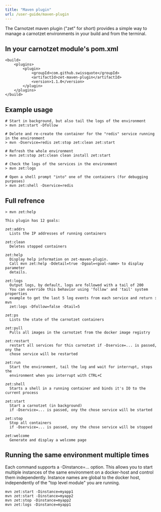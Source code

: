 ```yaml
---
title: "Maven plugin"
url: /user-guide/maven-plugin
---
```


The Carnotzet maven plugin ("zet" for short) provides a simple way to manage
a carnotzet environments in your build and from the terminal.

## In your carnotzet module's pom.xml
```
<build>
	<plugins>
		<plugin>
			<groupId>com.github.swissquote</groupId>
			<artifactId>zet-maven-plugin</artifactId>
			<version>1.1.0</version>
		</plugin>
	</plugins>
</build>
```

## Example usage

```
# Start in background, but also tail the logs of the environment
> mvn zet:start -Dfollow

# Delete and re-create the container for the "redis" service running in the environment
> mvn -Dservice=redis zet:stop zet:clean zet:start

# Refresh the whole environment
> mvn zet:stop zet:clean clean install zet:start

# Check the logs of the services in the environment
> mvn zet:logs

# Open a shell prompt "into" one of the containers (for debugging purposes)
> mvn zet:shell -Dservice=redis
```

## Full refrence

```
> mvn zet:help

This plugin has 12 goals:

zet:addrs
  Lists the IP addresses of running containers

zet:clean
  Deletes stopped containers

zet:help
  Display help information on zet-maven-plugin.
  Call mvn zet:help -Ddetail=true -Dgoal=<goal-name> to display parameter
  details.

zet:logs
  Output logs, by default, logs are followed with a tail of 200
  You can override this behavior using 'follow' and 'tail' system properties
  example to get the last 5 log events from each service and return : mvn
  zet:logs -Dfollow=false -Dtail=5

zet:ps
  Lists the state of the carnotzet containers

zet:pull
  Pulls all images in the carnotzet from the docker image registry

zet:restart
  restart all services for this carnotzet if -Dservice=... is passed, ony the
  chose service will be restarted

zet:run
  Start the environment, tail the log and wait for interrupt, stops the
  environment when you interrupt with CTRL+C

zet:shell
  Starts a shell in a running container and binds it's IO to the current process

zet:start
  Start a carnotzet (in background)
  if -Dservice=... is passed, ony the chose service will be started

zet:stop
  Stop all containers
  if -Dservice=... is passed, ony the chose service will be stopped

zet:welcome
  Generate and display a welcome page

```

## Running the same environment multiple times

Each command supports a -Dinstance=... option. This allows you to start multiple instances of the same environment 
on a docker-host and control them independently. Instance names are global to the docker host, independently of the
"top level module" you are running.

```
mvn zet:start -Dinstance=myapp1
mvn zet:start -Dinstance=myapp2
mvn zet:stop -Dinstance=myapp2
mvn zet:logs -Dinstance=myapp1
```

